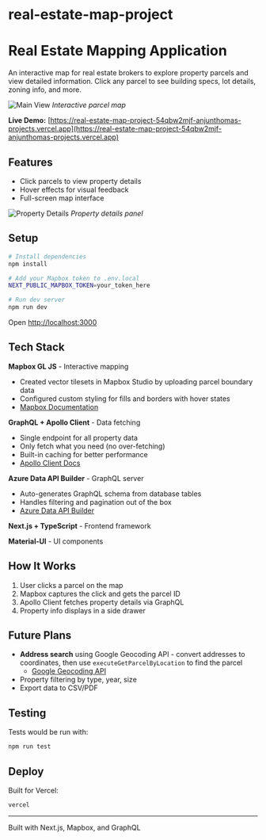 # real-estate-map-project

# Real Estate Mapping Application

An interactive map for real estate brokers to explore property parcels and view detailed information. Click any parcel to see building specs, lot details, zoning info, and more.

![Main View](./public/screenshots/RealEstateHomePage.png)
*Interactive parcel map*

**Live Demo:** [https://real-estate-map-project-54qbw2mjf-anjunthomas-projects.vercel.app](https://real-estate-map-project-54qbw2mjf-anjunthomas-projects.vercel.app)

## Features

- Click parcels to view property details
- Hover effects for visual feedback
- Full-screen map interface

![Property Details](./public/screenshots/SidePanelView.png)
*Property details panel*

## Setup

```bash
# Install dependencies
npm install

# Add your Mapbox token to .env.local
NEXT_PUBLIC_MAPBOX_TOKEN=your_token_here

# Run dev server
npm run dev
```

Open [http://localhost:3000](http://localhost:3000)

## Tech Stack

**Mapbox GL JS** - Interactive mapping
- Created vector tilesets in Mapbox Studio by uploading parcel boundary data
- Configured custom styling for fills and borders with hover states
- [Mapbox Documentation](https://docs.mapbox.com/mapbox-gl-js/)

**GraphQL + Apollo Client** - Data fetching
- Single endpoint for all property data
- Only fetch what you need (no over-fetching)
- Built-in caching for better performance
- [Apollo Client Docs](https://www.apollographql.com/docs/react/)

**Azure Data API Builder** - GraphQL server
- Auto-generates GraphQL schema from database tables
- Handles filtering and pagination out of the box
- [Azure Data API Builder](https://learn.microsoft.com/en-us/azure/data-api-builder/)

**Next.js + TypeScript** - Frontend framework

**Material-UI** - UI components

## How It Works

1. User clicks a parcel on the map
2. Mapbox captures the click and gets the parcel ID
3. Apollo Client fetches property details via GraphQL
4. Property info displays in a side drawer

## Future Plans

- **Address search** using Google Geocoding API - convert addresses to coordinates, then use `executeGetParcelByLocation` to find the parcel
  - [Google Geocoding API](https://developers.google.com/maps/documentation/geocoding)
- Property filtering by type, year, size
- Export data to CSV/PDF

## Testing

Tests would be run with:
```bash
npm run test
```

## Deploy

Built for Vercel:
```bash
vercel
```

---

Built with Next.js, Mapbox, and GraphQL
